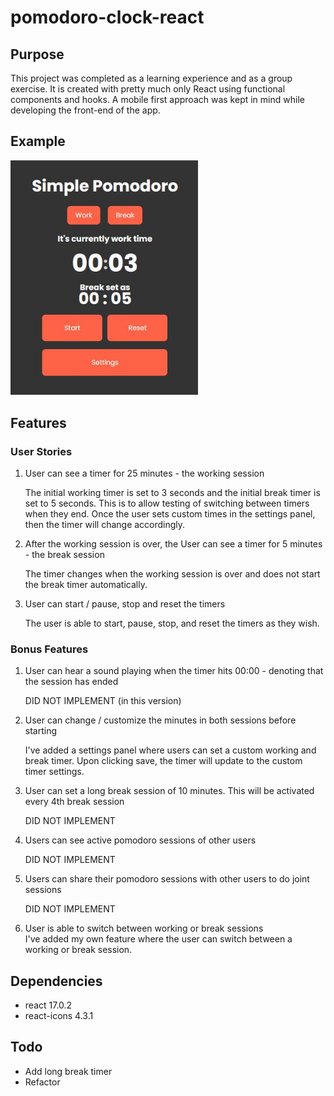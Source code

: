 # pomodoro-clock-react

## Purpose

This project was completed as a learning experience and as a group exercise. It is created with pretty much only React using functional components and hooks. A mobile first approach was kept in mind while developing the front-end of the app.

## Example

<img src="example-images/pomodoro-ss.jpg" width="300px">

## Features

### User Stories

1. User can see a timer for 25 minutes - the working session

   The initial working timer is set to 3 seconds and the initial break timer is set to 5 seconds. This is to allow testing of switching between timers when they end. Once the user sets custom times in the settings panel, then the timer will change accordingly.

2. After the working session is over, the User can see a timer for 5 minutes - the break session

   The timer changes when the working session is over and does not start the break timer automatically.

3. User can start / pause, stop and reset the timers

   The user is able to start, pause, stop, and reset the timers as they wish.

### Bonus Features

1. User can hear a sound playing when the timer hits 00:00 - denoting that the session has ended

   DID NOT IMPLEMENT (in this version)

2. User can change / customize the minutes in both sessions before starting

   I've added a settings panel where users can set a custom working and break timer. Upon clicking save, the timer will update to the custom timer settings.

3. User can set a long break session of 10 minutes. This will be activated every 4th break session

   DID NOT IMPLEMENT

4. Users can see active pomodoro sessions of other users

   DID NOT IMPLEMENT

5. Users can share their pomodoro sessions with other users to do joint sessions

   DID NOT IMPLEMENT

6. User is able to switch between working or break sessions  
   I've added my own feature where the user can switch between a working or break session.

## Dependencies

- react 17.0.2
- react-icons 4.3.1

## Todo

- Add long break timer
- Refactor
